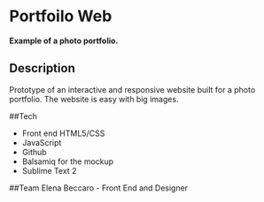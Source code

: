 # Portfoilo Web

__Example of a photo portfolio.__

## Description
Prototype of an interactive and responsive website built for a photo portfolio. The website is easy with big images.

##Tech

* Front end HTML5/CSS
* JavaScript
* Github
* Balsamiq for the mockup
* Sublime Text 2


##Team
Elena Beccaro - Front End and Designer
